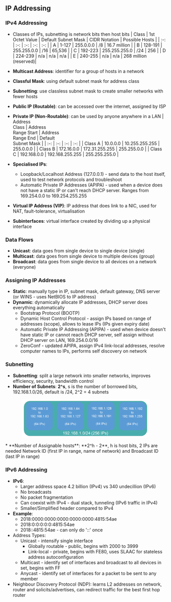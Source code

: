 ## IP Addressing

### IPv4 Addressing
* Classes of IPs, subnetting is network bits then host bits
| Class | 1st Octet Value | Default Subnet Mask | CIDR Notation | Possible Hosts |
| :-: | :-: | :-: | :-: | :-: |
| A | 1-127 | 255.0.0.0 | /8 | 16.7 million |
| B | 128-191 | 255.255.0.0 | /16 | 65,536 |
| C | 192-223 | 255.255.255.0 | /24 | 256 |
| D | 224-239 | n/a | n/a | n/a |
| E | 240-255 | n/a | n/a | 268 million<br>(reserved)|

* **Multicast Address**: identifier for a group of hosts in a network
* **Classful Mask**: using default subnet mask for address class
* **Subnetting**: use classless subnet mask to create smaller networks with fewer hosts
* **Public IP (Routable)**: can be accessed over the internet, assigned by ISP
* **Private IP (Non-Routable)**: can be used by anyone anywhere in a LAN
| Address<br>Class | Address<br>Range Start | Address<br>Range End | Default<br>Subnet Mask |
| :-: | :-: | :-: | :-: |
| Class A | 10.0.0.0 | 10.255.255.255 | 255.0.0.0 |
| Class B | 172.16.0.0 | 172.31.255.255 | 255.255.0.0 |
| Class C | 192.168.0.0 | 192.168.255.255 | 255.255.255.0 |
* **Specialised IPs**:
    * Loopback/Localhost Address (127.0.0.1) - send data to the host itself, used to test network protocols and troubleshoot
    * Automatic Private IP Addresses (APIPA) - used when a device does not have a static IP or can't reach DHCP server. Ranges from 169.254.0.0 to 169.254.255.255
* **Virtual IP Address (VIP)**: IP address that does link to a NIC, used for NAT, fault-tolerance, virtualisation
* **Subinterfaces**: virtual interface created by dividing up a physical interface

### Data Flows
* **Unicast**: data goes from single device to single device (single)
* **Multicast**: data goes from single device to multiple devices (group)
* **Broadcast**: data goes from single device to all devices on a network (everyone)

### Assigning IP Addresses
* **Static**: manually type in IP, subnet mask, default gateway, DNS server (or WINS - uses NetBIOS to IP address)
* **Dynamic**: dynamically allocate IP addresses, DHCP server does everything automatically
    * Bootstrap Protocol (BOOTP)
    * Dynamic Host Control Protocol - assign IPs based on range of addresses (scope), allows to lease IPs (IPs given expiry date)
    * Automatic Private IP Addressing (APIPA) - used when device doesn't have static IP or cannot reach DHCP server, self assign without DHCP server on LAN, 169.254.0.0/16
    * ZeroConf - updated APIPA, assign IPv4 link-local addresses, resolve computer names to IPs, performs self discovery on network

### Subnetting
* **Subnetting**: split a large network into smaller networks, improves efficiency, security, bandwidth control
* **Number of Subnets**: **2^s**, s is the number of borrowed bits, 192.168.1.0/26, default is /24, 2^2 = 4 subnets
<p align="center">
    <img src="images/subnets2.png" width="400px" alt="Subnet number">
</p>
* **Number of Assignable hosts**: **2^h - 2**, h is host bits, 2 IPs are needed Network ID (first IP in range, name of network) and Broadcast ID (last IP in range)

### IPv6 Addressing
* **IPv6**:
    * Larger address space 4.2 billion (IPv4) vs 340 undecillion (IPv6)
    * No broadcasts
    * No packet fragmentation
    * Can coexist with IPv4 - dual stack, tunneling (IPv6 traffic in IPv4)
    * Smaller/Simplified header compared to IPv4
* **Example**:
    * 2018:0000:0000:0000:0000:0000:4815:54ae
    * 2018:0:0:0:0:0:4815:54ae
    * 2018::4815:54ae - can only do '::' once
* Address Types:
    * Unicast - intensify single interface 
        * Globally routable - public, begins with 2000 to 3999
        * Link-local - private, begins with FE80, uses SLAAC for stateless address autoconfiguration
    * Multicast - identify set of interfaces and broadcast to all devices in set, begins with FF
    * Anycast - identify set of interfaces for a packet to be sent to any member
* Neighbour Discovery Protocol (NDP): learns L2 addresses on network, router and solicits/advertises, can redirect traffic for the best first hop router